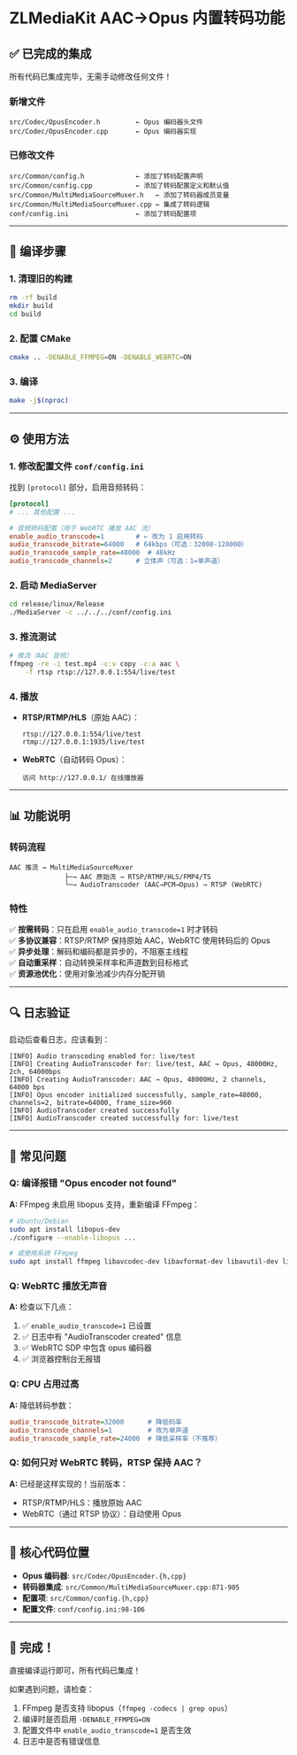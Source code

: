 # ZLMediaKit AAC→Opus 内置转码功能

## ✅ 已完成的集成

所有代码已集成完毕，无需手动修改任何文件！

### 新增文件
```
src/Codec/OpusEncoder.h         ← Opus 编码器头文件
src/Codec/OpusEncoder.cpp       ← Opus 编码器实现
```

### 已修改文件
```
src/Common/config.h             ← 添加了转码配置声明
src/Common/config.cpp           ← 添加了转码配置定义和默认值
src/Common/MultiMediaSourceMuxer.h   ← 添加了转码器成员变量
src/Common/MultiMediaSourceMuxer.cpp ← 集成了转码逻辑
conf/config.ini                 ← 添加了转码配置项
```

---

## 🔧 编译步骤

### 1. 清理旧的构建
```bash
rm -rf build
mkdir build
cd build
```

### 2. 配置 CMake
```bash
cmake .. -DENABLE_FFMPEG=ON -DENABLE_WEBRTC=ON
```

### 3. 编译
```bash
make -j$(nproc)
```

---

## ⚙️ 使用方法

### 1. 修改配置文件 `conf/config.ini`

找到 `[protocol]` 部分，启用音频转码：

```ini
[protocol]
# ... 其他配置 ...

# 音频转码配置（用于 WebRTC 播放 AAC 流）
enable_audio_transcode=1        # ← 改为 1 启用转码
audio_transcode_bitrate=64000   # 64kbps（可选：32000-128000）
audio_transcode_sample_rate=48000  # 48kHz
audio_transcode_channels=2      # 立体声（可选：1=单声道）
```

### 2. 启动 MediaServer

```bash
cd release/linux/Release
./MediaServer -c ../../../conf/config.ini
```

### 3. 推流测试

```bash
# 推流（AAC 音频）
ffmpeg -re -i test.mp4 -c:v copy -c:a aac \
    -f rtsp rtsp://127.0.0.1:554/live/test
```

### 4. 播放

- **RTSP/RTMP/HLS**（原始 AAC）：
  ```
  rtsp://127.0.0.1:554/live/test
  rtmp://127.0.0.1:1935/live/test
  ```

- **WebRTC**（自动转码 Opus）：
  ```
  访问 http://127.0.0.1/ 在线播放器
  ```

---

## 📊 功能说明

### 转码流程

```
AAC 推流 → MultiMediaSourceMuxer
              ├─→ AAC 原始流 → RTSP/RTMP/HLS/FMP4/TS
              └─→ AudioTranscoder (AAC→PCM→Opus) → RTSP (WebRTC)
```

### 特性

✅ **按需转码**：只在启用 `enable_audio_transcode=1` 时才转码  
✅ **多协议兼容**：RTSP/RTMP 保持原始 AAC，WebRTC 使用转码后的 Opus  
✅ **异步处理**：解码和编码都是异步的，不阻塞主线程  
✅ **自动重采样**：自动转换采样率和声道数到目标格式  
✅ **资源池优化**：使用对象池减少内存分配开销  

---

## 🔍 日志验证

启动后查看日志，应该看到：

```
[INFO] Audio transcoding enabled for: live/test
[INFO] Creating AudioTranscoder for: live/test, AAC → Opus, 48000Hz, 2ch, 64000bps
[INFO] Creating AudioTranscoder: AAC → Opus, 48000Hz, 2 channels, 64000 bps
[INFO] Opus encoder initialized successfully, sample_rate=48000, channels=2, bitrate=64000, frame_size=960
[INFO] AudioTranscoder created successfully
[INFO] AudioTranscoder created successfully for: live/test
```

---

## 🐛 常见问题

### Q: 编译报错 "Opus encoder not found"
**A:** FFmpeg 未启用 libopus 支持，重新编译 FFmpeg：
```bash
# Ubuntu/Debian
sudo apt install libopus-dev
./configure --enable-libopus ...

# 或使用系统 FFmpeg
sudo apt install ffmpeg libavcodec-dev libavformat-dev libavutil-dev libswresample-dev
```

### Q: WebRTC 播放无声音
**A:** 检查以下几点：
1. ✅ `enable_audio_transcode=1` 已设置
2. ✅ 日志中有 "AudioTranscoder created" 信息
3. ✅ WebRTC SDP 中包含 opus 编码器
4. ✅ 浏览器控制台无报错

### Q: CPU 占用过高
**A:** 降低转码参数：
```ini
audio_transcode_bitrate=32000      # 降低码率
audio_transcode_channels=1         # 改为单声道
audio_transcode_sample_rate=24000  # 降低采样率（不推荐）
```

### Q: 如何只对 WebRTC 转码，RTSP 保持 AAC？
**A:** 已经是这样实现的！当前版本：
- RTSP/RTMP/HLS：播放原始 AAC
- WebRTC（通过 RTSP 协议）：自动使用 Opus

---

## 📝 核心代码位置

- **Opus 编码器**: `src/Codec/OpusEncoder.{h,cpp}`
- **转码器集成**: `src/Common/MultiMediaSourceMuxer.cpp:871-905`
- **配置项**: `src/Common/config.{h,cpp}`
- **配置文件**: `conf/config.ini:98-106`

---

## 🎉 完成！

直接编译运行即可，所有代码已集成！

如果遇到问题，请检查：
1. FFmpeg 是否支持 libopus（`ffmpeg -codecs | grep opus`）
2. 编译时是否启用 `-DENABLE_FFMPEG=ON`
3. 配置文件中 `enable_audio_transcode=1` 是否生效
4. 日志中是否有错误信息

